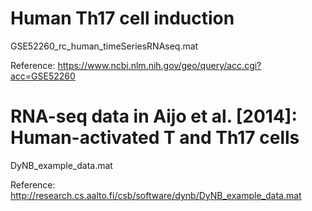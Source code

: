 # Human Th17 cell induction

GSE52260_rc_human_timeSeriesRNAseq.mat

Reference:
  https://www.ncbi.nlm.nih.gov/geo/query/acc.cgi?acc=GSE52260 

# RNA-seq data in Aijo et al. [2014]: Human-activated T and Th17 cells

DyNB_example_data.mat

Reference:
  http://research.cs.aalto.fi/csb/software/dynb/DyNB_example_data.mat 
